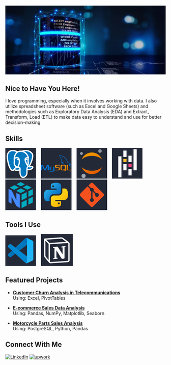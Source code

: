 <p align="center">
  <img src="profile_banner.png" alt="Banner de Bienvenida">
</p>

## Nice to Have You Here!
I love programming, especially when it involves working with data. I also utilize spreadsheet software (such as Excel and Google Sheets) and methodologies such as Exploratory Data Analysis (EDA) and Extract, Transform, Load (ETL) to make data easy to understand and use for better decision-making.

## Skills

<img src="icons/postgresql.svg" alt="PostgreSQL" />&nbsp;&nbsp;&nbsp;
<img src="icons/mysql.svg" alt="MySQL" />&nbsp;&nbsp;&nbsp;
<img src="icons/jupyter.svg" alt="Jupyter" />&nbsp;&nbsp;&nbsp;
<img src="icons/pandas.svg" alt="Pandas" />&nbsp;&nbsp;&nbsp;
<img src="icons/numpy.svg" alt="NumPy" />&nbsp;&nbsp;&nbsp;
<img src="icons/python.svg" alt="Python" />&nbsp;&nbsp;&nbsp;
<img src="icons/git.svg" alt="Git" />

## Tools I Use

<img src="icons/visual-studio-code.svg" alt="Visual Studio Code" />&nbsp;&nbsp;&nbsp;
<img src="icons/notion.svg" alt="Notion" />

## Featured Projects

- **[Customer Churn Analysis in Telecommunications](https://github.com/jeanpaulomv/Analyzing-Customer-Churn-Case-Study-at-DataCamp)**  
  Using: Excel, PivotTables 

- **[E-commerce Sales Data Analysis](https://github.com/jeanpaulomv/E-commerce-Sales-Data-Analysis)**  
  Using: Pandas, NumPy, Matplotlib, Seaborn

- **[Motorcycle Parts Sales Analysis](https://github.com/jeanpaulomv/Motorcycle-Parts-Sales-Analysis-DataCamp-Project)**  
  Using: PostgreSQL, Python, Pandas

## Connect With Me
<p>
  <a href="https://www.linkedin.com/in/jeanpaulomv/"><img src="https://img.shields.io/badge/jeanpaulomv-0077B5?style=for-the-badge&logo=linkedin&logoColor=white" alt="LinkedIn" height="30"></a>
  <a href="https://www.upwork.com/freelancers/~017f203a5583495e29?mp_source=share"><img src="https://img.shields.io/badge/UpWork-6FDA44?style=for-the-badge&logo=Upwork&logoColor=white" alt="upwork" height="30"></a>
</p>

